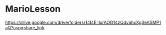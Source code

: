 # MarioLesson


https://drive.google.com/drive/folders/14l4ElIIxrAOG14zQdvahxXg3eASMP1aQ?usp=share_link
